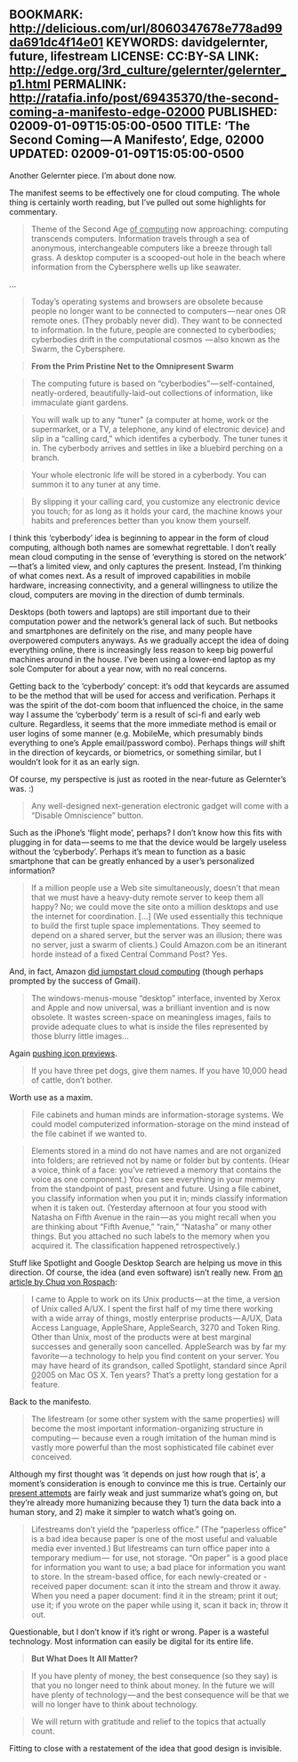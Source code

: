 BOOKMARK: http://delicious.com/url/8060347678e778ad99da691dc4f14e01
KEYWORDS: davidgelernter, future, lifestream
LICENSE: CC:BY-SA
LINK: http://edge.org/3rd_culture/gelernter/gelernter_p1.html
PERMALINK: http://ratafia.info/post/69435370/the-second-coming-a-manifesto-edge-02000
PUBLISHED: 02009-01-09T15:05:00-0500
TITLE: ‘The Second Coming — A Manifesto’, Edge, 02000
UPDATED: 02009-01-09T15:05:00-0500
--
Another Gelernter piece. I’m about done now.

The manifest seems to be effectively one for cloud computing. The whole
thing is certainly worth reading, but I’ve pulled out some highlights for
commentary.

> Theme of the Second Age <ins>of computing</ins> now approaching: computing
> transcends computers. Information travels through a sea of anonymous,
> interchangeable computers like a breeze through tall grass. A desktop
> computer is a scooped-out hole in the beach where information from the
> Cybersphere wells up like seawater.

…

> Today’s operating systems and browsers are obsolete because people no longer
> want to be connected to computers — near ones OR remote ones. (They probably
> never did). They want to be connected to information. In the future, people
> are connected to cyberbodies; cyberbodies drift in the computational cosmos
> — also known as the Swarm, the Cybersphere.

> **From the Prim Pristine Net to the Omnipresent Swarm**

> The computing future is based on “cyberbodies” — self-contained,
> neatly-ordered, beautifully-laid-out collections of information, like
> immaculate giant gardens.

> You will walk up to any “tuner" (a computer at home, work or the
> supermarket, or a TV, a telephone, any kind of electronic device) and slip in
> a “calling card,” which identifes a cyberbody. The tuner tunes it in. The
> cyberbody arrives and settles in like a bluebird perching on a branch.

> Your whole electronic life will be stored in a cyberbody. You can summon
> it to any tuner at any time.

> By slipping it your calling card, you customize any electronic device you
> touch; for as long as it holds your card, the machine knows your habits and
> preferences better than you know them yourself.

I think this ‘cyberbody’ idea is beginning to appear in the form of cloud
computing, although both names are somewhat regrettable. I don’t really mean
cloud computing in the sense of ‘everything is stored on the network’ — that’s a
limited view, and only captures the present. Instead, I’m thinking of what comes
next. As a result of improved capabilities in mobile hardware, increasing
connectivity, and a general willingness to utilize the cloud, computers are
moving in the direction of dumb terminals.

Desktops (both towers and laptops) are still important due to their computation
power and the network’s general lack of such. But netbooks and smartphones are
definitely on the rise, and many people have overpowered computers anyways. As
we gradually accept the idea of doing everything online, there is increasingly
less reason to keep big powerful machines around in the house. I’ve been using
a lower-end laptop as my sole Computer for about a year now, with no real
concerns.

Getting back to the ‘cyberbody’ concept: it’s odd that keycards are assumed to
be the method that will be used for access and verification. Perhaps it was
the spirit of the dot-com boom that influenced the choice, in the same way I
assume the ‘cyberbody’ term is a result of sci-fi and early web culture.
Regardless, it seems that the more immediate method is email or user logins of
some manner (e.g. MobileMe, which presumably binds everything to one’s
<span class='organization'>Apple</span> email/password combo). Perhaps things
*will* shift in the direction of keycards, or biometrics, or something similar,
but I wouldn’t look for it as an early sign.

Of course, my perspective is just as rooted in the near-future as Gelernter’s
was. <span class='emoticon smile'>:)</span>

> Any well-designed next-generation electronic gadget will come with a
> “Disable Omniscience” button.

Such as the iPhone’s ‘flight mode’, perhaps? I don’t know how this fits with
plugging in for data — seems to me that the device would be largely useless
without the ‘cyberbody’. Perhaps it’s mean to function as a basic smartphone
that can be greatly enhanced by a user’s personalized information?

> If a million people use a Web site simultaneously, doesn’t that mean that
> we must have a heavy-duty remote server to keep them all happy? No; we could
> move the site onto a million desktops and use the internet for coordination.
> […] (We used essentially this technique to build the first tuple space
> implementations. They seemed to depend on a shared server, but the server was
> an illusion; there was no server, just a swarm of clients.) Could Amazon.com
> be an itinerant horde instead of a fixed Central Command Post? Yes.

And, in fact, Amazon [did jumpstart cloud computing][as3] (though perhaps
prompted by the success of Gmail).

 [as3]: http://en.wikipedia.org/wiki/Amazon_S3

> The windows-menus-mouse “desktop” interface, invented by
> <span class='organization'>Xerox</span> and
> <span class='organization'>Apple</span> and now universal, was a brilliant
> invention and is now obsolete. It wastes screen-space on meaningless images,
> fails to provide adequate clues to what is inside the files represented by
> those blurry little images…

Again [pushing icon previews][previews].

 [previews]: http://ratafia.info/post/69174869/computer-visions-a-conversation-with-david-gelernter

> If you have three pet dogs, give them names. If you have 10,000 head of
> cattle, don’t bother.

Worth use as a maxim.

> File cabinets and human minds are information-storage systems. We could
> model computerized information-storage on the mind instead of the file
> cabinet if we wanted to.

> Elements stored in a mind do not have names and are not organized into
> folders; are retrieved not by name or folder but by contents. (Hear a voice,
> think of a face: you’ve retrieved a memory that contains the voice as one
> component.) You can see everything in your memory from the standpoint of
> past, present and future. Using a file cabinet, you classify information when
> you put it in; minds classify information when it is taken out. (Yesterday
> afternoon at four you stood with Natasha on Fifth Avenue in the rain — as you
> might recall when you are thinking about “Fifth Avenue,” “rain,” “Natasha” or
> many other things. But you attached no such labels to the memory when you
> acquired it. The classification happened retrospectively.)

Stuff like Spotlight and Google Desktop Search are helping us move in this
direction. Of course, the idea (and even software) isn’t really new. From
[an article by <span class='person'>Chuq von Rospach</span>][cvr]:

> I came to Apple to work on its Unix products — at the time, a version of Unix
> called <abbr class='smallcaps'>A/UX</abbr>. I spent the first half of my time
> there working with a wide array of things, mostly enterprise
> products — <abbr class='smallcaps'>A/UX</abbr>, Data Access Language,
> AppleShare, AppleSearch, 3270 and Token Ring. Other than Unix, most of the
> products were at best marginal successes and generally soon cancelled.
> AppleSearch was by far my favorite — a technology to help you find content on
> your server. You may have heard of its grandson, called Spotlight, standard
> since April <ins>0</ins>2005 on Mac OS X. Ten years? That’s a pretty long
> gestation for a feature.

 [cvr]: http://www.guardian.co.uk/technology/2009/jan/02/apple-macworld-lookback/print "‘Enjoying the show, avoiding the flamethrower: life inside Apple’; The Guardian"

Back to the manifesto.

> The lifestream (or some other system with the same properties) will
> become the most important information-organizing structure in computing — 
> because even a rough imitation of the human mind is vastly more powerful than
> the most sophisticated file cabinet ever conceived.

Although my first thought was ‘it depends on just how rough that is’, a
moment’s consideration is enough to convince me this is true. Certainly our
[present attempts][ase] are fairly weak and just summarize what’s going on, but
they’re already more humanizing because they 1) turn the data back into a human
story, and 2) make it simpler to watch what’s going on.

 [ase]: http://wiki.diso-project.org/activity-streams-examples "DiSo wiki collection of activity stream examples"

> Lifestreams don’t yield the “paperless office.” (The “paperless office”
> is a bad idea because paper is one of the most useful and valuable media ever
> invented.) But lifestreams can turn office paper into a temporary medium — 
> for use, not storage. “On paper” is a good place for information you want to
> use; a bad place for information you want to store. In the stream-based
> office, for each newly-created or -received paper document: scan it into the
> stream and throw it away. When you need a paper document: find it in the
> stream; print it out; use it; if you wrote on the paper while using it, scan
> it back in; throw it out.

Questionable, but I don’t know if it’s right or wrong. Paper is a wasteful
technology. Most information can easily be digital for its entire life.

> **But What Does It All Matter?**

> If you have plenty of money, the best consequence (so they say) is that
> you no longer need to think about money. In the future we will have plenty of
> technology — and the best consequence will be that we will no longer have to
> think about technology.

> We will return with gratitude and relief to the topics that actually count.

Fitting to close with a restatement of the idea that good design is invisible.
